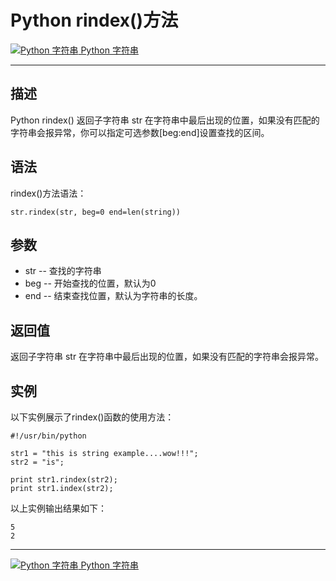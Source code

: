 Python rindex()方法
=================

 [![Python 字符串](../images/up.gif) Python 字符串](python-strings.html)

* * *

描述
--

Python rindex() 返回子字符串 str 在字符串中最后出现的位置，如果没有匹配的字符串会报异常，你可以指定可选参数[beg:end]设置查找的区间。

语法
--

rindex()方法语法：
```
str.rindex(str, beg=0 end=len(string))
```
参数
--

*   str -- 查找的字符串
*   beg -- 开始查找的位置，默认为0
*   end -- 结束查找位置，默认为字符串的长度。

返回值
---

返回子字符串 str 在字符串中最后出现的位置，如果没有匹配的字符串会报异常。

实例
--

以下实例展示了rindex()函数的使用方法：
```
#!/usr/bin/python

str1 = "this is string example....wow!!!";
str2 = "is";

print str1.rindex(str2);
print str1.index(str2);
```
以上实例输出结果如下：
```
5
2
```
* * *

 [![Python 字符串](../images/up.gif) Python 字符串](python-strings.html)
